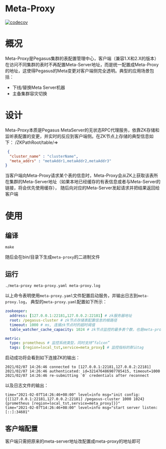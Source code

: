 # Meta-Proxy
[![codecov](https://codecov.io/gh/pegasus-kv/meta-proxy/branch/main/graph/badge.svg?token=AGKH2FIJHR)](https://codecov.io/gh/pegasus-kv/meta-proxy)

# 概况
Meta-Proxy是Pegasus集群的表配置管理中心，客户端（兼容1.X和2.X的版本）在访问不同集群的表时不再配置Meta-Server地址，而是统一配置成Meta-Proxy的地址，这使得Pegasus的Meta变更对客户端侧完全透明。典型的应用场景包括：  
* 下线/替换Meta Server机器
* 主备集群容灾切换

# 设计
Meta-Proxy本质是Pegasus MetaServer的无状态RPC代理服务，依靠ZK存储和监听表配置的变更，并实时的反应到客户端侧。在ZK节点上存储的典型信息如下：
/ZKPathRoot/table/=>
```json
 {
  "cluster_name" : "clusterName",
  "meta_addrs" : "metaAddr1,metaAddr2,metaAddr3"
}
```
当客户端向Meta-Proxy请求某个表的信息时，Meta-Proxy会从ZK上获取该表所在集群的Meta-Server地址（如果本地已经缓存的有表信息或者与Meta-Server的链接，将会优先使用缓存），
随后向对应的Meta-Server发起请求并把结果返回给客户端

# 使用
## 编译
```shell
make
```
随后会在bin/目录下生成`meta-proxy`的二进制文件
## 运行
```shell
./meta-proxy meta-proxy.yaml meta-proxy.log
```
以上命令表明使用`meta-proxy.yaml`文件配置启动服务，并输出日志到`meta-proxy.log`，
典型的`meta-proxy.yaml`配置如下所示：
```yaml
zookeeper:
  address: [127.0.0.1:22181,127.0.0.2:22181] # zk服务器地址
  root: /pegasus-cluster # zk节点存储表配置信息的根路径
  timeout: 1000 # ms, 连接zk节点时的超时阈值
  table_watcher_cache_capacity: 1024 # zk节点监控的最多表个数，也是meta-proxy缓存的表信息个数

metric:
  type: prometheus # 监控系统类型，同时支持“falcon”
  tags: [region=local_tst,service=meta_proxy] # 监控指标的默认tag
```
启动成功将会看到如下连接ZK的输出：
```log
2021/02/07 14:26:46 connected to [127.0.0.1:22181,127.0.0.2:22181]
2021/02/07 14:26:46 authenticated: id=321476486907785415, timeout=1000
2021/02/07 14:26:46 re-submitting `0` credentials after reconnect
```
以及日志文件的输出：
```shell
time="2021-02-07T14:26:46+08:00" level=info msg="init config: {{[127.0.0.1:22181,127.0.0.2:22181] /pegasus-cluster 1000 1024} {prometheus [region=local_tst,service=meta_proxy]}}"
time="2021-02-07T14:26:46+08:00" level=info msg="start server listen: [::]:34601"
```
## 客户端配置
客户端只需把原来的meta-server地址改配置成meta-proxy的地址即可

